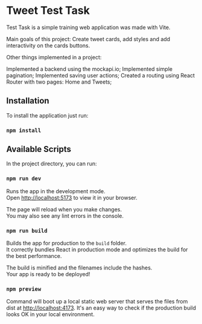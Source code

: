 # Tweet Test Task

Test Task is a simple training web application was made with Vite.

Main goals of this project: Create tweet cards, add styles and add interactivity on the cards buttons.

Other things implemented in a project:

Implemented a backend using the mockapi.io;
Implemented simple pagination;
Implemented saving user actions;
Created a routing using React Router with two pages: Home and Tweets;

## Installation

To install the application just run:

### `npm install`


## Available Scripts

In the project directory, you can run:

### `npm run dev`

Runs the app in the development mode.\
Open [http://localhost:5173](http://localhost:5173) to view it in your browser.

The page will reload when you make changes.\
You may also see any lint errors in the console.

### `npm run build`

Builds the app for production to the `build` folder.\
It correctly bundles React in production mode and optimizes the build for the best performance.

The build is minified and the filenames include the hashes.\
Your app is ready to be deployed!

### `npm preview`

Command will boot up a local static web server that serves the files 
from dist at [http://localhost:4173](http://localhost:4173).
It's an easy way to check if the production build looks OK in your local environment.
